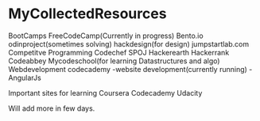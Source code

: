 # MyCollectedResources
BootCamps
  FreeCodeCamp(Currently in progress)
  Bento.io
  odinproject(sometimes solving)
  hackdesign(for design)
  jumpstartlab.com
Competitve Programming
  Codechef
  SPOJ
  Hackerearth
  Hackerrank
  Codeabbey
  Mycodeschool(for learning Datastructures and algo)
Webdevelopment
  codecademy
    -website development(currently running)
    -AngularJs
  
  
Important sites for learning
  Coursera
  Codecademy
  Udacity
  
  
Will add more in few days.
